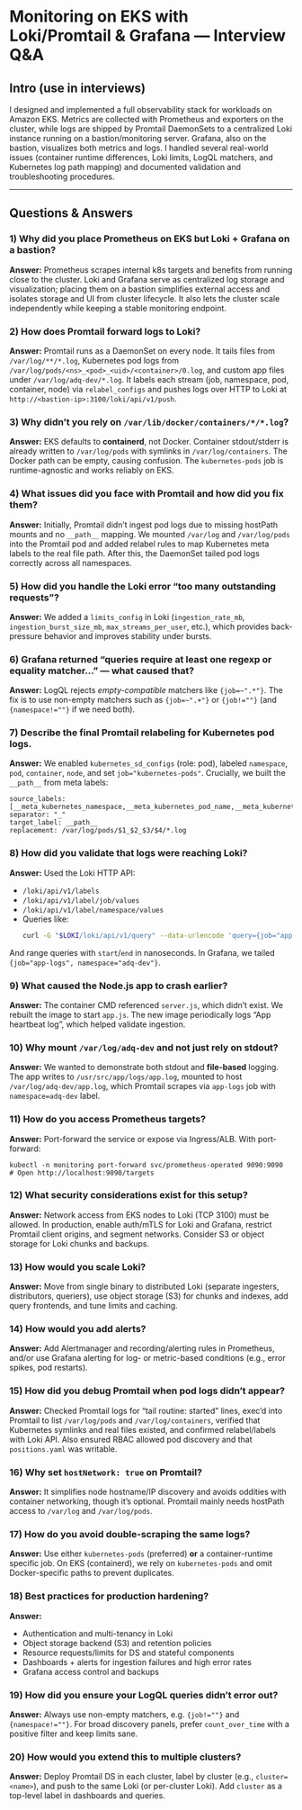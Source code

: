 # Monitoring on EKS with Loki/Promtail & Grafana — Interview Q&A

## Intro (use in interviews)
I designed and implemented a full observability stack for workloads on Amazon EKS. Metrics are collected with Prometheus and exporters on the cluster, while logs are shipped by Promtail DaemonSets to a centralized Loki instance running on a bastion/monitoring server. Grafana, also on the bastion, visualizes both metrics and logs. I handled several real-world issues (container runtime differences, Loki limits, LogQL matchers, and Kubernetes log path mapping) and documented validation and troubleshooting procedures.

---

## Questions & Answers

### 1) Why did you place Prometheus on EKS but Loki + Grafana on a bastion?
**Answer:** Prometheus scrapes internal k8s targets and benefits from running close to the cluster. Loki and Grafana serve as centralized log storage and visualization; placing them on a bastion simplifies external access and isolates storage and UI from cluster lifecycle. It also lets the cluster scale independently while keeping a stable monitoring endpoint.

### 2) How does Promtail forward logs to Loki?
**Answer:** Promtail runs as a DaemonSet on every node. It tails files from `/var/log/**/*.log`, Kubernetes pod logs from `/var/log/pods/<ns>_<pod>_<uid>/<container>/0.log`, and custom app files under `/var/log/adq-dev/*.log`. It labels each stream (job, namespace, pod, container, node) via `relabel_configs` and pushes logs over HTTP to Loki at `http://<bastion-ip>:3100/loki/api/v1/push`.

### 3) Why didn’t you rely on `/var/lib/docker/containers/*/*.log`?
**Answer:** EKS defaults to **containerd**, not Docker. Container stdout/stderr is already written to `/var/log/pods` with symlinks in `/var/log/containers`. The Docker path can be empty, causing confusion. The `kubernetes-pods` job is runtime-agnostic and works reliably on EKS.

### 4) What issues did you face with Promtail and how did you fix them?
**Answer:** Initially, Promtail didn’t ingest pod logs due to missing hostPath mounts and no `__path__` mapping. We mounted `/var/log` and `/var/log/pods` into the Promtail pod and added relabel rules to map Kubernetes meta labels to the real file path. After this, the DaemonSet tailed pod logs correctly across all namespaces.

### 5) How did you handle the Loki error “too many outstanding requests”?
**Answer:** We added a `limits_config` in Loki (`ingestion_rate_mb`, `ingestion_burst_size_mb`, `max_streams_per_user`, etc.), which provides back-pressure behavior and improves stability under bursts.

### 6) Grafana returned “queries require at least one regexp or equality matcher…” — what caused that?
**Answer:** LogQL rejects *empty-compatible* matchers like `{job=~".*"}`. The fix is to use non-empty matchers such as `{job=~".+"}` or `{job!=""}` (and `{namespace!=""}` if we need both).

### 7) Describe the final Promtail relabeling for Kubernetes pod logs.
**Answer:** We enabled `kubernetes_sd_configs` (role: pod), labeled `namespace`, `pod`, `container`, `node`, and set `job="kubernetes-pods"`. Crucially, we built the `__path__` from meta labels:
```
source_labels: [__meta_kubernetes_namespace,__meta_kubernetes_pod_name,__meta_kubernetes_pod_uid,__meta_kubernetes_pod_container_name]
separator: "_"
target_label: __path__
replacement: /var/log/pods/$1_$2_$3/$4/*.log
```

### 8) How did you validate that logs were reaching Loki?
**Answer:** Used the Loki HTTP API:
- `/loki/api/v1/labels`
- `/loki/api/v1/label/job/values`
- `/loki/api/v1/label/namespace/values`
- Queries like:
  ```bash
  curl -G "$LOKI/loki/api/v1/query" --data-urlencode 'query={job="app-logs"}'
  ```
And range queries with `start`/`end` in nanoseconds. In Grafana, we tailed `{job="app-logs", namespace="adq-dev"}`.

### 9) What caused the Node.js app to crash earlier?
**Answer:** The container CMD referenced `server.js`, which didn’t exist. We rebuilt the image to start `app.js`. The new image periodically logs “App heartbeat log”, which helped validate ingestion.

### 10) Why mount `/var/log/adq-dev` and not just rely on stdout?
**Answer:** We wanted to demonstrate both stdout and **file-based** logging. The app writes to `/usr/src/app/logs/app.log`, mounted to host `/var/log/adq-dev/app.log`, which Promtail scrapes via `app-logs` job with `namespace=adq-dev` label.

### 11) How do you access Prometheus targets?
**Answer:** Port-forward the service or expose via Ingress/ALB. With port-forward:
```
kubectl -n monitoring port-forward svc/prometheus-operated 9090:9090
# Open http://localhost:9090/targets
```

### 12) What security considerations exist for this setup?
**Answer:** Network access from EKS nodes to Loki (TCP 3100) must be allowed. In production, enable auth/mTLS for Loki and Grafana, restrict Promtail client origins, and segment networks. Consider S3 or object storage for Loki chunks and backups.

### 13) How would you scale Loki?
**Answer:** Move from single binary to distributed Loki (separate ingesters, distributors, queriers), use object storage (S3) for chunks and indexes, add query frontends, and tune limits and caching.

### 14) How would you add alerts?
**Answer:** Add Alertmanager and recording/alerting rules in Prometheus, and/or use Grafana alerting for log- or metric-based conditions (e.g., error spikes, pod restarts).

### 15) How did you debug Promtail when pod logs didn’t appear?
**Answer:** Checked Promtail logs for “tail routine: started” lines, exec’d into Promtail to list `/var/log/pods` and `/var/log/containers`, verified that Kubernetes symlinks and real files existed, and confirmed relabel/labels with Loki API. Also ensured RBAC allowed pod discovery and that `positions.yaml` was writable.

### 16) Why set `hostNetwork: true` on Promtail?
**Answer:** It simplifies node hostname/IP discovery and avoids oddities with container networking, though it’s optional. Promtail mainly needs hostPath access to `/var/log` and `/var/log/pods`.

### 17) How do you avoid double-scraping the same logs?
**Answer:** Use either `kubernetes-pods` (preferred) **or** a container-runtime specific job. On EKS (containerd), we rely on `kubernetes-pods` and omit Docker-specific paths to prevent duplicates.

### 18) Best practices for production hardening?
**Answer:**
- Authentication and multi-tenancy in Loki
- Object storage backend (S3) and retention policies
- Resource requests/limits for DS and stateful components
- Dashboards + alerts for ingestion failures and high error rates
- Grafana access control and backups

### 19) How did you ensure your LogQL queries didn’t error out?
**Answer:** Always use non-empty matchers, e.g. `{job!=""}` and `{namespace!=""}`. For broad discovery panels, prefer `count_over_time` with a positive filter and keep limits sane.

### 20) How would you extend this to multiple clusters?
**Answer:** Deploy Promtail DS in each cluster, label by cluster (e.g., `cluster=<name>`), and push to the same Loki (or per-cluster Loki). Add `cluster` as a top-level label in dashboards and queries.
